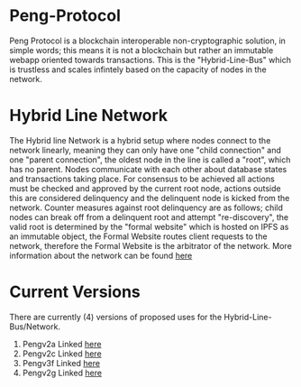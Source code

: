 # Peng-Protocol
Peng Protocol is a blockchain interoperable non-cryptographic solution, in simple words; this means it is not a blockchain but rather an immutable webapp oriented towards transactions. This is the "Hybrid-Line-Bus" which is trustless and scales infintely based on the capacity of nodes in the network. 

# Hybrid Line Network 
The Hybrid line Network is a hybrid setup where nodes connect to the network linearly, meaning they can only have one "child connection" and one "parent connection", the oldest node in the line is called a "root", which has no parent. Nodes communicate with each other about database states and transactions taking place. For consensus to be achieved all actions must be checked and approved by the current root node, actions outside this are considered delinquency and the delinquent node is kicked from the network. Counter measures against root delinquency are as follows; child nodes can break off from a delinquent root and attempt "re-discovery", the valid root is determined by the "formal website" which is hosted on IPFS as an immutable object, the Formal Website routes client requests to the network, therefore the Formal Website is the arbitrator of the network. More information about the network can be found [here](https://drive.google.com/file/d/1zIHSdoCiDXmMnENdjWEAzlSOWcRqMN_d/view?usp=share_link)

# Current Versions
There are currently (4) versions of proposed uses for the Hybrid-Line-Bus/Network. 
1. Pengv2a Linked [here](https://medium.com/@genericmage1127/pengv2a-monero-nfts-revised-aa2ce905182d)
2. Pengv2c Linked [here](https://medium.com/@genericmage1127/pengv2c-nfts-tokens-and-dapps-on-dogecoin-f5945cee32d)
3. Pengv3f Linked [here](https://medium.com/@genericmage1127/towards-global-fiat-currency-stabilization-5570088eee3d)
4. Pengv2g Linked [here](https://medium.com/@genericmage1127/towards-secure-liquidity-bridges-4865e2810b27)
